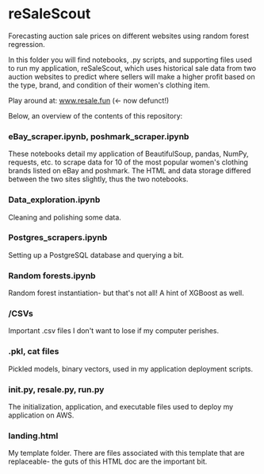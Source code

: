 # reSaleScout
Forecasting auction sale prices on different websites using random forest regression.

In this folder you will find notebooks, .py scripts, and supporting files used to run my application, reSaleScout, which uses historical sale data from two auction websites to predict where sellers will make a higher profit based on the type, brand, and condition of their women's clothing item.

Play around at: www.resale.fun (<- now defunct!)

Below, an overview of the contents of this repository:

### eBay_scraper.ipynb, poshmark_scraper.ipynb
These notebooks detail my application of BeautifulSoup, pandas, NumPy, requests, etc. to scrape data for 10 of the most popular women's clothing brands listed on eBay and poshmark. The HTML and data storage differed between the two sites slightly, thus the two notebooks.

### Data_exploration.ipynb
Cleaning and polishing some data.

### Postgres_scrapers.ipynb
Setting up a PostgreSQL database and querying a bit.

### Random forests.ipynb
Random forest instantiation- but that's not all! A hint of XGBoost as well.

### /CSVs
Important .csv files I don't want to lose if my computer perishes.

### .pkl, cat files
Pickled models, binary vectors, used in my application deployment scripts.

### __init__.py, resale.py, run.py
The initialization, application, and executable files used to deploy my application on AWS.

### landing.html
My template folder. There are files associated with this template that are replaceable- the guts of this HTML doc are the important bit.
